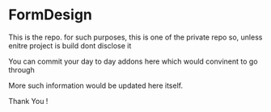 # FormDesign

This is the repo. for such purposes,
this is one of the private repo so, unless enitre project is build dont disclose it

You can commit your day to day addons here which would convinent to go through

More such information would be updated here itself. 

Thank You !
